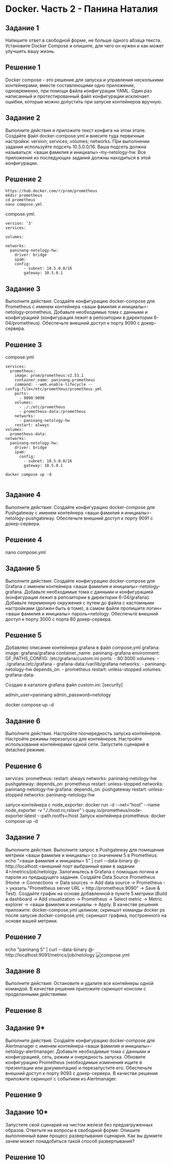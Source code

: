 # Docker. Часть 2 - Панина Наталия
## Задание 1
Напишите ответ в свободной форме, не больше одного абзаца текста.
Установите Docker Compose и опишите, для чего он нужен и как может улучшить вашу жизнь.
## Решение 1
Docker compose - это решение для запуска и управления несколькими контейнерами, вместе составляющими одно приложение, одновременно, при помощи файла конфигурации YAML.
Один раз написанный и протестированный файл конфигурации исключает ошибки, которые можно допустить при запуске контейнеров вручную.

## Задание 2
Выполните действия и приложите текст конфига на этом этапе.
Создайте файл docker-compose.yml и внесите туда первичные настройки:
version;
services;
volumes;
networks.
При выполнении задания используйте подсеть 10.5.0.0/16. Ваша подсеть должна называться: <ваши фамилия и инициалы>-my-netology-hw. Все приложения из последующих заданий должны находиться в этой конфигурации.
## Решение 2
```
https://hub.docker.com/r/prom/prometheus
mkdir prometheus
cd prometheus
nano compose.yml
```
compose.yml:
```
version: '3'
services:

volumes:

networks:
  paninang-netology-hw:
	driver: bridge
	ipam:
  	config:
    	- subnet: 10.5.0.0/16
      	gateway: 10.5.0.1
```
## Задание 3
Выполните действия:
Создайте конфигурацию docker-compose для Prometheus с именем контейнера <ваши фамилия и инициалы>-netology-prometheus.
Добавьте необходимые тома с данными и конфигурацией (конфигурация лежит в репозитории в директории 6-04/prometheus).
Обеспечьте внешний доступ к порту 9090 c докер-сервера.
## Решение 3
compose.yml
```
services:
  prometheus:
    image: prom/prometheus:v2.53.1
    container_name: paninang-prometheus
    command: --web.enable-lifecycle --config.file=/etc/prometheus/prometheus.yml
    ports:
      - 9090:9090
    volumes:
      - ./:/etc/prometheus
      - prometheus-data:/prometheus
    networks:
      - paninang-netology-hw
    restart: always
volumes:
  prometheus-data:
networks:
  paninang-netology-hw:
    driver: bridge
    ipam:
      config:
        - subnet: 10.5.0.0/16
        gateway: 10.5.0.1
```
```
docker compose up -d
```
![]()

## Задание 4
Выполните действия:
Создайте конфигурацию docker-compose для Pushgateway с именем контейнера <ваши фамилия и инициалы>-netology-pushgateway.
Обеспечьте внешний доступ к порту 9091 c докер-сервера.
## Решение 4
nano compose.yml




## Задание 5
Выполните действия:
Создайте конфигурацию docker-compose для Grafana с именем контейнера <ваши фамилия и инициалы>-netology-grafana.
Добавьте необходимые тома с данными и конфигурацией (конфигурация лежит в репозитории в директории 6-04/grafana).
Добавьте переменную окружения с путем до файла с кастомными настройками (должен быть в томе), в самом файле пропишите логин=<ваши фамилия и инициалы> пароль=netology.
Обеспечьте внешний доступ к порту 3000 c порта 80 докер-сервера.
## Решение 5
Добавляю описание контейнера grafana в файл compose.yml
grafana:
	image: grafana/grafana
	container_name: paninang-grafana
	environment:
  	  GF_PATHS_CONFIG: /etc/grafana/custom.ini
	ports:
  	  - 80:3000
	volumes:
  	  - ./grafana:/etc/grafana
  	  - grafana-data:/var/lib/grafana
	networks:
  	  - paninang-netology-hw
	depends_on:
  	  - prometheus
	restart: unless-stopped
volumes:
  grafana-data:



Создаю в каталоге grafana файл custom.ini:
[security]

admin_user=paninang
admin_password=netology


docker compose up -d



## Задание 6
Выполните действия.
Настройте поочередность запуска контейнеров.
Настройте режимы перезапуска для контейнеров.
Настройте использование контейнерами одной сети.
Запустите сценарий в detached режиме.
## Решение 6
services:
  prometheus:
    restart: always
    networks:
paninang-netology-hw
  pushgateway:
    depends_on: prometheus
    restart: unless-stopped
   networks: paninang-netology-hw
   grafana:
    depends_on: pushgateway
    restart: unless-stopped
    networks: paninang-netology-hw

запуск контейнера с node_exporter:
docker run -d --net=”host” --name node_exporter -v “./:/host:ro,rslave”  \ quay.io/prometheus/node-exporter:latest --path.rootfs=/host
Запуск контейнера prometheus:
docker compose up -d


## Задание 7
Выполните действия.
Выполните запрос в Pushgateway для помещения метрики <ваши фамилия и инициалы> со значением 5 в Prometheus: echo "<ваши фамилия и инициалы> 5" | curl --data-binary @- http://localhost:<внешний порт выбранный вами в задании 4>/metrics/job/netology.
Залогиньтесь в Grafana с помощью логина и пароля из предыдущего задания.
Создайте Data Source Prometheus (Home -> Connections -> Data sources -> Add data source -> Prometheus -> указать "Prometheus server URL = http://prometheus:9090" -> Save & Test).
Создайте график на основе добавленной в пункте 5 метрики (Build a dashboard -> Add visualization -> Prometheus -> Select metric -> Metric explorer -> <ваши фамилия и инициалы -> Apply.
В качестве решения приложите:
docker-compose.yml целиком;
скриншот команды docker ps после запуске docker-compose.yml;
скриншот графика, построенного на основе вашей метрики.
## Решение 7
echo "paninang 5" | curl --data-binary @- http://localhost:9091/metrics/job/netology
![compose.yml](https://github.com/nataliya-panina/docker-compose/blob/main/compose.yml)



## Задание 8
Выполните действия:
Остановите и удалите все контейнеры одной командой.
В качестве решения приложите скриншот консоли с проделанными действиями.
## Решение 8


## Задание 9*
Выполните действия:
Создайте конфигурацию docker-compose для Alertmanager с именем контейнера <ваши фамилия и инициалы>-netology-alertmanager.
Добавьте необходимые тома с данными и конфигурацией, сеть, режим и очередность запуска.
Обновите конфигурацию Prometheus (необходимые изменения ищите в презентации или документации) и перезапустите его.
Обеспечьте внешний доступ к порту 9093 c докер-сервера.
В качестве решения приложите скриншот с событием из Alertmanager.
## Решение 9


## Задание 10*
Запустите свой сценарий на чистом железе без предзагруженных образов.
Ответьте на вопросы в свободной форме:
Опишите выполненный вами процесс развертывания сценария.
Как вы думаете зачем может понадобиться такой способ развертывания?
## Решение 10
